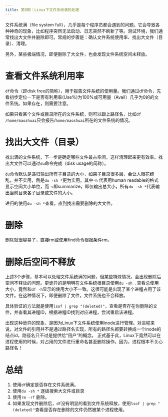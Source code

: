 ```yaml
---
title: 第9期：Linux下文件系统满的处理
---
```


文件系统满（file system full），几乎是每个程序员都会遇到的问题。它会导致各种神奇的现象，比如程序突然无法启动、日志突然不刷新了等。测试环境，我们通常找出大文件并删除即可。常规的步骤是：确认文件系统使用率、找出大文件（目录）、清理。

另外，某些极端情况，即便删除了大文件，也会发现文件系统空间未释放。


# 查看文件系统利用率

`df`命令（即disk free的简称），用于报告文件系统的使用量。我们通过df命令，先看初步定位一下是否有利用率(Use%)为100%或可用量（Avail）几乎为0的的文件系统。如果存在，则需要注意。

如果只看某个文件或目录所在的文件系统，则可以跟上路径名，比如`df /home/maoshuai`只会报告/`home/maoshuai`所在的文件系统的情况。

# 找出大文件（目录）

找出满的文件系统，下一步是确定哪些文件最占空间，这样清理起来更有效率。找出大文件可以通过`du`命令完成（disk usage的简称）。

`du`命令默认是递归输出所有子目录的大小，如果子目录很多层，会让人眼花缭乱，并不实用，倒是`du -sh *`更为实用。其中`-h` 代表用human readable的格式显示空间大小单位，而`-s`即summarize，即仅输出总大小，所有`du -sh *`代表输出当前目录各子目录或文件的大小。

递归的使用`du -sh *`查看，直到找出需要删除的大文件。

# 删除

删除就很容易了，直接rm或使用find命令根据条件rm。

# 删除后空间不释放

上述3个步骤，基本可以处理文件系统满的问题，但某些特殊情况，会出现删除后空间不释放的问题。更诡异的是明明在文件系统根目录使用`du -sh .`查看总使用大小，竟然和`df -h`显示的使用大小不一致。这很可能是出现了某个进程占用了该文件。在这种情况下，即便删除了文件，文件系统也不会释放。

具体验证的方法就是使用`lsof | grep "(deleted)"`，查看是否存在你删除的文件，并查看其进程ID，根据进程ID找到对应进程，尝试重启该进程。

出现这种诡异的现象，是因为Linux下文件系统使用inode进行管理。对进程来说，对文件的引用并不是通过路径名实现，所有的路径名都要转换成一个inode的结点id，路径名只不过是提供给“用户”的概念。 正式基于此，Linux下竟然可以在进程使用的时候，对占用的文件进行重命名甚至删除操作。因为，进程根本不关心路径名！

# 总结

1. 使用`df`确定是否存在文件系统满。
2. 使用`du -sh *` 逐级搜索大文件或目录
3. 使用`rm -rf` 删除。
4. 如果发现文件删除后，`df`没有明显的看到文件系统释放，使用`lsof | grep "(deleted)"`查看是否存在删除的文件仍然被某个进程使用。
